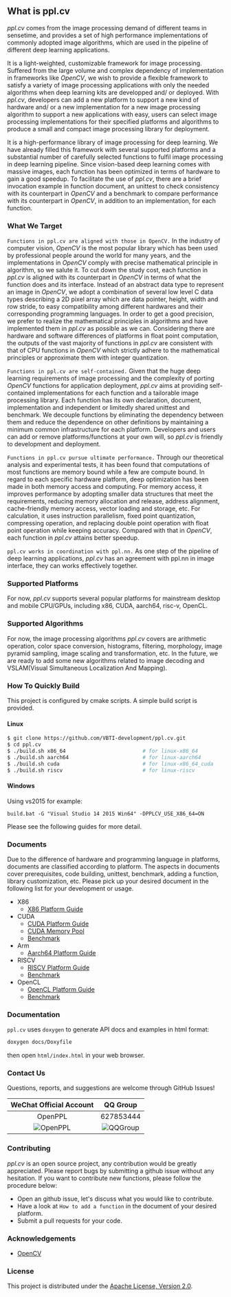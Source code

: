 ## What is ppl.cv

*ppl.cv* comes from the image processing demand of different teams in sensetime, and provides a set of high performance implementations of commonly adopted image algorithms, which are used in the pipeline of different deep learning applications.

It is a light-weighted, customizable framework for image processing. Suffered from the large volume and complex dependency of implementation in frameworks like *OpenCV*, we wish to provide a flexible framework to satisfy a variety of image processing applications with only the needed algorithms when deep learning kits are developped and/ or deployed. With *ppl.cv*, developers can add a new platform to support a new kind of hardware and/ or a new implementation for a new image processing algorithm to support a new applications with easy, users can select image processing implementations for their specified platforms and algorithms to produce a small and compact image processing library for deployment.

It is a high-performance library of image processing for deep learning. We have already filled this framework with several supported platforms and a substantial number of carefully selected functions to fulfil image processing in deep learning pipeline. Since vision-based deep learning comes with massive images, each function has been optimized in terms of hardware to gain a good speedup. To facilitate the use of *ppl.cv*, there are a brief invocation example in function document, an unittest to check consistency with its counterpart in *OpenCV* and a benchmark to compare performance with its counterpart in *OpenCV*, in addition to an implementation, for each function.

### What We Target

`Functions in ppl.cv are aligned with those in OpenCV.` In the industry of computer vision, *OpenCV* is the most popular library which has been used by professional people around the world for many years, and the implementations in *OpenCV* comply with precise mathematical principle in algorithm, so we salute it. To cut down the study cost, each function in *ppl.cv* is aligned with its counterpart in *OpenCV* in terms of what the function does and its interface. Instead of an abstract data type to represent an image in *OpenCV*, we adopt a combination of several low level C data types describing a 2D pixel array which are data pointer, height, width and row stride, to easy compatibility among different hardwares and their corresponding programming languages. In order to get a good precision, we prefer to realize the mathematical principles in algorithms and have implemented them in *ppl.cv* as possible as we can. Considering there are hardware and software differences of platforms in float point computation, the outputs of the vast majority of functions in *ppl.cv* are consistent with that of CPU functions in *OpenCV* which strictly adhere to the mathematical principles or approximate them with integer quantization.

`Functions in ppl.cv are self-contained.` Given that the huge deep learning requirements of image processing and the complexity of porting *OpenCV* functions for application deployment, *ppl.cv* aims at providing self-contained implementations for each function and a tailorable image processing library. Each function has its own declaration, document, implementation and independent or limitedly shared unittest and benchmark. We decouple functions by eliminating the dependency between them and reduce the dependence on other definitions by maintaining a minimum common infrastructure for each platform. Developers and users can add or remove platforms/functions at your own will, so *ppl.cv* is friendly to development and deployment.

`Functions in ppl.cv pursue ultimate performance.` Through our theoretical analysis and experimental tests, it has been found that computations of most functions are memory bound while a few are compute bound. In regard to each specific hardware platform, deep optimization has been made in both memory access and computing. For memory access, it improves performance by adopting smaller data structures that meet the requirements, reducing memory allocation and release, address alignment, cache-friendly memory access, vector loading and storage, etc. For calculation, it uses instruction parallelism, fixed point quantization, compressing operation, and replacing double point operation with float point operation while keeping accuracy. Compared with that in *OpenCV*, each function in *ppl.cv* attains better speedup.

`ppl.cv works in coordination with ppl.nn.` As one step of the pipeline of deep learning applications, *ppl.cv* has an agreement with ppl.nn in image interface, they can works effectively together.

### Supported Platforms

For now, *ppl.cv* supports several popular platforms for mainstream desktop and mobile CPU/GPUs, including x86, CUDA, aarch64, risc-v, OpenCL.

### Supported Algorithms

For now, the image processing algorithms *ppl.cv* covers are arithmetic operation, color space conversion, histograms, filtering, morphology, image pyramid sampling, image scaling and transformation, etc. In the future, we are ready to add some new algorithms related to image decoding and VSLAM(Visual Simultaneous Localization And Mapping).

### How To Quickly Build

This project is configured by cmake scripts. A simple build script is provided.

#### Linux

```bash
$ git clone https://github.com/VBTI-development/ppl.cv.git
$ cd ppl.cv
$ ./build.sh x86_64                         # for linux-x86_64
$ ./build.sh aarch64                        # for linux-aarch64
$ ./build.sh cuda                           # for linux-x86_64_cuda
$ ./build.sh riscv                          # for linux-riscv
```

#### Windows

Using vs2015 for example:

```
build.bat -G "Visual Studio 14 2015 Win64" -DPPLCV_USE_X86_64=ON
```

Please see the following guides for more detail.

### Documents

Due to the difference of hardware and programming language in platforms, documents are classified according to platform. The aspects in documents cover prerequisites, code building, unittest, benchmark, adding a function, library customization, etc. Please pick up your desired document in the following list for your development or usage.

* X86
  - [X86 Platform Guide](docs/x86_usage.md)
* CUDA
  - [CUDA Platform Guide](docs/cuda_usage.md)
  - [CUDA Memory Pool](docs/cuda_memory_pool.md)
  - [Benchmark](docs/cuda_benchmark.md)
* Arm
  - [Aarch64 Platform Guide](docs/aarch64_usage.md)
* RISCV
  - [RISCV Platform Guide](docs/riscv_usage.md)
  - [Benchmark](docs/riscv_benchmark.md)
* OpenCL
  - [OpenCL Platform Guide](docs/ocl_usage.md)
  - [Benchmark](docs/ocl_benchmark.md)

### Documentation

`ppl.cv` uses `doxygen` to generate API docs and examples in html format:

```bash
doxygen docs/Doxyfile
```

then open `html/index.html` in your web browser.

### Contact Us

Questions, reports, and suggestions are welcome through GitHub Issues!

| WeChat Official Account | QQ Group |
| :----:| :----: |
| OpenPPL | 627853444 |
| ![OpenPPL](docs/images/wechat_qrcode.jpg)| ![QQGroup](docs/images/qq_qrcode.jpg) |

### Contributing

*ppl.cv* is an open source project, any contribution would be greatly appreciated. Please report bugs by submitting a github issue without any hesitation. If you want to contribute new functions, please follow the procedure below:

* Open an github issue, let's discuss what you would like to contribute.
* Have a look at `How to add a function` in the document of your desired platform.
* Submit a pull requests for your code.

### Acknowledgements

* [OpenCV](https://github.com/opencv/opencv)

### License

This project is distributed under the [Apache License, Version 2.0](LICENSE).
